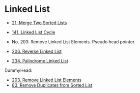 # Linked List

* [21. Merge Two Sorted Lists](https://leetcode.com/problems/merge-two-sorted-lists/)
* [141. Linked List Cycle](https://leetcode.com/problems/linked-list-cycle/)
* No. 203: Remove Linked List Elements. Pseudo head pointer.



* [206. Reverse Linked List](https://leetcode.com/problems/reverse-linked-list/)
* [234. Palindrome Linked List](https://leetcode.com/problems/palindrome-linked-list/)



DummyHead:

* [203. Remove Linked List Elements](https://leetcode.com/problems/remove-linked-list-elements/)
* [83. Remove Duplicates from Sorted List](https://leetcode.com/problems/remove-duplicates-from-sorted-list/)

